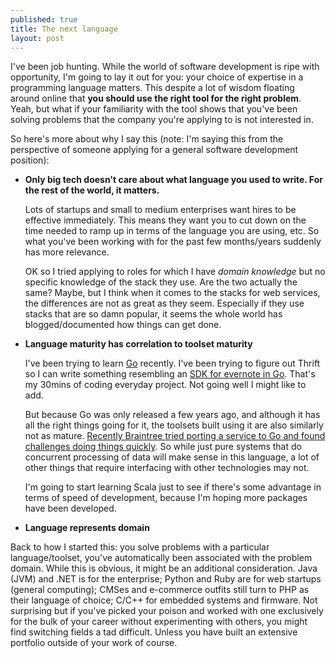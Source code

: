 ```yaml
---
published: true
title: The next language
layout: post
---
```

I've been job hunting. While the world of software development is ripe with opportunity, I'm going to lay it out for you: your choice of expertise in a programming language matters. This despite a lot of wisdom floating around online that __you should use the right tool for the right problem__. Yeah, but what if your familiarity with the tool shows that you've been solving problems that the company you're applying to is not interested in. 

So here's more about why I say this (note: I'm saying this from the perspective of someone applying for a general software development position):

* __Only big tech doesn't care about what language you used to write. For the rest of the world, it matters.__

   Lots of startups and small to medium enterprises want hires to be effective immediately. This means they want you to cut down on the time needed to ramp up in terms of the language you are using, etc. So what you've been working with for the past few months/years suddenly has more relevance.

   OK so I tried applying to roles for which I have _domain knowledge_ but no specific knowledge of the stack they use. Are the two actually the same? Maybe, but I think when it comes to the stacks for web services, the differences are not as great as they seem. Especially if they use stacks that are so damn popular, it seems the whole world has blogged/documented how things can get done.

* __Language maturity has correlation to toolset maturity__

  I've been trying to learn [Go](http://golang.org/) recently. I've been trying to figure out Thrift so I can write something resembling an [SDK for evernote in Go](http://github.com/quekshuy/evernote-golang-sdk). That's my 30mins of coding everyday project. Not going well I might like to add.

   But because Go was only released a few years ago, and although it has all the right things going for it, the toolsets built using it are also similarly not as mature. [Recently Braintree tried porting a service to Go and found challenges doing things quickly](https://www.braintreepayments.com/braintrust/gotchas-irritants-and-warts-in-go-web-development). So while just pure systems that do concurrent processing of data will make sense in this language, a lot of other things that require interfacing with other technologies may not.

  I'm going to start learning Scala just to see if there's some advantage in terms of speed of development, because I'm hoping more packages have been developed.

* __Language represents domain__

Back to how I started this: you solve problems with a particular language/toolset, you've automatically been associated with the problem domain. While this is obvious, it might be an additional consideration. Java (JVM) and .NET is for the enterprise; Python and Ruby are for web startups (general computing); CMSes and e-commerce outfits still turn to PHP as their language of choice; C/C++ for embedded systems and firmware. Not surprising but if you've picked your poison and worked with one exclusively for the bulk of your career without experimenting with others, you might find switching fields a tad difficult. Unless you have built an extensive portfolio outside of your work of course.



